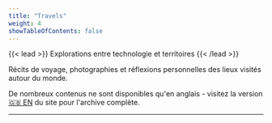 ```yaml
---
title: "Travels"
weight: 4
showTableOfContents: false
---
```


{{< lead >}}
Explorations entre technologie et territoires
{{< /lead >}}

Récits de voyage, photographies et réflexions personnelles des lieux visités autour du monde.

De nombreux contenus ne sont disponibles qu'en anglais - visitez la version [🇬🇧 EN](/en) du site pour l'archive complète.

---
